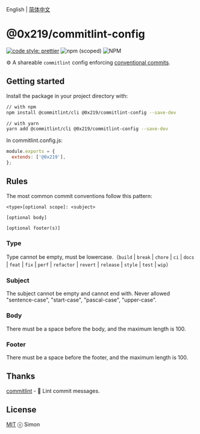 English | [简体中文](./README.zh-Hans.md)

# @0x219/commitlint-config

[![code style: prettier](https://img.shields.io/badge/code_style-prettier-ff69b4.svg?style=flat-square)](https://github.com/prettier/prettier) ![npm (scoped)](https://img.shields.io/npm/v/@0x219/commitlint-config?style=flat-square) ![NPM](https://img.shields.io/npm/l/@0x219/commitlint-config?style=flat-square)

⚙️ A shareable `commitlint` config enforcing [conventional commits](https://www.conventionalcommits.org/en/v1.0.0-beta.4/).

## Getting started

Install the package in your project directory with:

```bash
// with npm
npm install @commitlint/cli @0x219/commitlint-config --save-dev

// with yarn
yarn add @commitlint/cli @0x219/commitlint-config --save-dev
```

In commitlint.config.js:

```js
module.exports = {
  extends: ['@0x219'],
};
```

## Rules

The most common commit conventions follow this pattern:

```
<type>[optional scope]: <subject>

[optional body]

[optional footer(s)]
```

### Type
Type cannot be empty, must be lowercase.（`build` | `break` | `chore` | `ci` | `docs` | `feat` | `fix` | `perf` | `refactor` | `revert` | `release` | `style`  | `test` | `wip`）

### Subject
The subject cannot be empty and cannot end with. Never allowed "sentence-case", "start-case", "pascal-case", "upper-case".

### Body
There must be a space before the body, and the maximum length is 100.

### Footer
There must be a space before the footer, and the maximum length is 100.
## Thanks

[commitlint](https://github.com/conventional-changelog/commitlint) - 📓 Lint commit messages.

## License

[MIT](./LICENSE) ⓒ Simon
